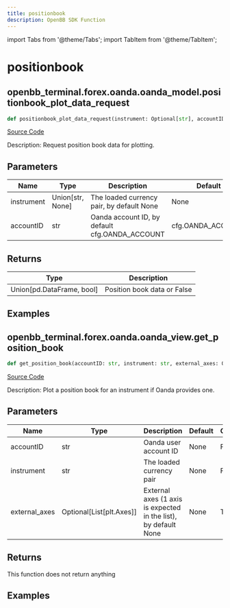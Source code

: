 ```yaml
---
title: positionbook
description: OpenBB SDK Function
---
```


import Tabs from '@theme/Tabs';
import TabItem from '@theme/TabItem';

# positionbook

<Tabs>
<TabItem value="model" label="Model" default>

## openbb_terminal.forex.oanda.oanda_model.positionbook_plot_data_request

```python title='openbb_terminal/forex/oanda/oanda_model.py'
def positionbook_plot_data_request(instrument: Optional[str], accountID: str) -> Union
```
[Source Code](https://github.com/OpenBB-finance/OpenBBTerminal/tree/main/openbb_terminal/forex/oanda/oanda_model.py#L182)

Description: Request position book data for plotting.

## Parameters

| Name | Type | Description | Default | Optional |
| ---- | ---- | ----------- | ------- | -------- |
| instrument | Union[str, None] | The loaded currency pair, by default None | None | False |
| accountID | str | Oanda account ID, by default cfg.OANDA_ACCOUNT | cfg.OANDA_ACCOUNT | True |

## Returns

| Type | Description |
| ---- | ----------- |
| Union[pd.DataFrame, bool] | Position book data or False |

## Examples



</TabItem>
<TabItem value="view" label="View">

## openbb_terminal.forex.oanda.oanda_view.get_position_book

```python title='openbb_terminal/forex/oanda/oanda_view.py'
def get_position_book(accountID: str, instrument: str, external_axes: Optional[List[matplotlib.axes._axes.Axes]]) -> None
```
[Source Code](https://github.com/OpenBB-finance/OpenBBTerminal/tree/main/openbb_terminal/forex/oanda/oanda_view.py#L118)

Description: Plot a position book for an instrument if Oanda provides one.

## Parameters

| Name | Type | Description | Default | Optional |
| ---- | ---- | ----------- | ------- | -------- |
| accountID | str | Oanda user account ID | None | False |
| instrument | str | The loaded currency pair | None | False |
| external_axes | Optional[List[plt.Axes]] | External axes (1 axis is expected in the list), by default None | None | True |

## Returns

This function does not return anything

## Examples



</TabItem>
</Tabs>